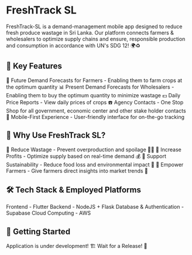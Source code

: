 # FreshTrack SL

FreshTrack-SL is a demand-management mobile app designed to reduce fresh produce wastage in Sri Lanka. Our platform connects farmers & wholesalers to optimize supply chains and ensure, responsible production and consumption in accordance with UN's SDG 12! 🌍♻️


## 🚀 Key Features

🥦 Future Demand Forecasts for Farmers - Enabling them to farm crops at the optimum quantity
📊 Present Demand Forecasts for Wholesalers - Enabling them to buy the optimum quantity to minimize wastage
💵 Daily Price Reports - View daily prices of crops
☎️ Agency Contacts - One Stop Shop for all government, economic center and other stake holder contacts
📱 Mobile-First Experience - User-friendly interface for on-the-go tracking


## 🎯 Why Use FreshTrack SL?

🔹 Reduce Wastage - Prevent overproduction and spoilage 🍉❌
🔹 Increase Profits - Optimize supply based on real-time demand 💰
🔹 Support Sustainability - Reduce food loss and environmental impact 🌱
🔹 Empower Farmers - Give farmers direct insights into market trends 🚜


## 🛠️ Tech Stack & Employed Platforms

Frontend - Flutter
Backend - NodeJS + Flask
Database & Authentication - Supabase
Cloud Computing - AWS


## 📲 Getting Started

Application is under development! 🏗️
Wait for a Release! 💫
